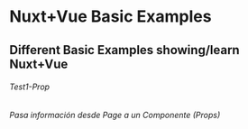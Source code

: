 # Nuxt+Vue Basic Examples
## Different Basic Examples showing/learn Nuxt+Vue

###### Test1-Prop
###### Pasa información desde Page a un Componente (Props)
